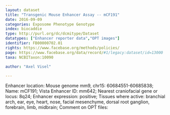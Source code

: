 ```yaml
---
layout: dataset  
title: "Transgenic Mouse Enhancer Assay -- mCF191"  
date: 2016-09-09  
categories: Exposome Phenotype Genotype  
index: biocaddie  
type: http://purl.org/dc/dcmitype/Dataset  
datatypes: ["Enhancer reporter data","OPT images"]  
identifier: FB00000702.01  
rights: https://www.facebase.org/methods/policies/  
page: https://www.facebase.org/data/record/#1/legacy:dataset/id=13000  
taxa: NCBITaxon:10090  
  
author: "Axel Visel"  

---
```

 Enhancer location: Mouse genome mm9, chr15: 60684551-60685838; Name: mCF191; Vista Enhancer ID: mm642; Nearest craniofacial gene or locus: 8q24; Enhancer expression: positive; Tissues where active: branchial arch, ear, eye, heart, nose, facial mesenchyme, dorsal root ganglion, forebrain, limb, midbrain; Comment on OPT files:   


